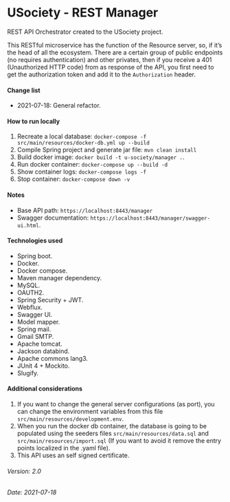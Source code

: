 # USociety - REST Manager
REST API Orchestrator created to the USociety project.

This RESTful microservice has the function of the Resource server, so, if it’s the head of all the ecosystem. There are a certain group of public endpoints (no requires authentication) and other privates, then if you receive a 401 (Unauthorized HTTP code) from as response of the API, you first need to get the authorization token and add it to the `Authorization` header.

#### Change list
- 2021-07-18: General refactor.

#### How to run locally

1. Recreate a local database: `docker-compose -f src/main/resources/docker-db.yml up --build`
1. Compile Spring project and generate jar file: `mvn clean install`
3. Build docker image: `docker build -t u-society/manager .`.
4. Run docker container: `docker-compose up --build -d`
5. Show container logs: `docker-compose logs -f`
6. Stop container: `docker-compose down -v`

#### Notes
- Base API path: `https://localhost:8443/manager`
- Swagger documentation: `https://localhost:8443/manager/swagger-ui.html`.

#### Technologies used
- Spring boot.
- Docker.
- Docker compose.
- Maven manager dependency.
- MySQL.
- OAUTH2.
- Spring Security + JWT.
- Webflux.
- Swagger UI.
- Model mapper.
- Spring mail.
- Gmail SMTP.
- Apache tomcat.
- Jackson databind.
- Apache commons lang3.
- JUnit 4 + Mockito.
- Slugify.

#### Additional considerations
1. If you want to change the general server configurations (as port), you can change the environment variables from this file `src/main/resources/development.env`.
2. When you run the docker db container, the database is going to be populated using the seeders files `src/main/resources/data.sql` and `src/main/resources/import.sql` (If you want to avoid it remove the entry points localized in the .yaml file).
3. This API uses an self signed certificate.  

###### Version: 2.0
###### Date: 2021-07-18
